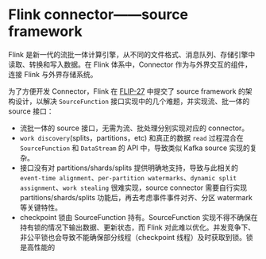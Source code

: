 # Flink connector——source framework

Flink 是新一代的流批一体计算引擎，从不同的文件格式、消息队列、存储引擎中读取、转换和写入数据。在 Flink 体系中，Connector 作为与外界交互的组件，连接 Flink 与外界存储系统。

为了方便开发 Connector，Flink 在 [FLIP-27](https://cwiki.apache.org/confluence/display/FLINK/FLIP-27%3A+Refactor+Source+Interface) 中提交了 source framework 的架构设计，以解决 `SourceFunction` 接口实现中的几个难题，并实现流、批一体的 source 接口：

* 流批一体的 source 接口，无需为流、批处理分别实现对应的 connector。
* `work discovery`(splits，partitions，etc) 和真正的数据 `read` 过程混合在 `SourceFunction` 和 `DataStream` 的 API 中，导致类似 Kafka source 实现的复杂。
* 接口没有对 partitions/shards/splits 提供明确地支持，导致与此相关的 `event-time alignment`、`per-partition watermarks`、`dynamic split assignment`、`work stealing` 很难实现，source connector 需要自行实现 partitions/shards/splits 功能后，再去考虑事件事件对齐、分区 watermark 等关键特性。
* checkpoint 锁由 SourceFunction 持有。SourceFunction 实现不得不确保在持有锁的情况下输出数据、更新状态，而 Flink  对此难以优化。并发竞争下、非公平锁也会导致不能确保部分线程（checkpoint 线程）及时获取到锁。锁是高性能的

